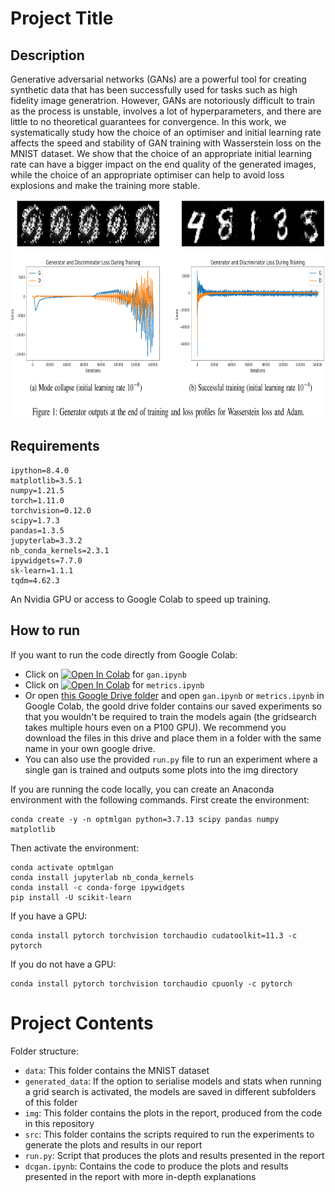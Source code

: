# Project Title

## Description

Generative adversarial networks (GANs) are a powerful tool for creating synthetic data that has been successfully used for tasks such as high fidelity image generatrion. However, GANs are notoriously difficult to train as the process is unstable, involves a lot of hyperparameters, and there are little to no theoretical guarantees for convergence. In this work, we systematically study how the choice of an optimiser and initial learning rate affects the speed and stability of GAN training with Wasserstein loss on the MNIST dataset. We show that the choice of an appropriate initial learning rate can have a bigger impact on the end quality of the generated images, while the choice of an appropriate optimiser can help to avoid loss explosions and make the training more stable.

<p align="center">
  <img width="800" height="350" src="https://github.com/TheodorSergeev/optml_gan/blob/aa8ebb5822128ca39377c1f96254e47774828f6d/img/readme_img.png">
</p>

## Requirements

```
ipython=8.4.0
matplotlib=3.5.1
numpy=1.21.5
torch=1.11.0
torchvision=0.12.0
scipy=1.7.3
pandas=1.3.5
jupyterlab=3.3.2
nb_conda_kernels=2.3.1
ipywidgets=7.7.0
sk-learn=1.1.1
tqdm=4.62.3
```
An Nvidia GPU or access to Google Colab to speed up training.

## How to run

If you want to run the code directly from Google Colab:

- Click on <a href="https://colab.research.google.com/github/TheodorSergeev/optml_gan/blob/main/gan.ipynb" target="_parent"><img src="https://colab.research.google.com/assets/colab-badge.svg" alt="Open In Colab"/></a> for  `gan.ipynb`
- Click on <a href="https://colab.research.google.com/github/TheodorSergeev/optml_gan/blob/main/metrics.ipynb" target="_parent"><img src="https://colab.research.google.com/assets/colab-badge.svg" alt="Open In Colab"/></a> for `metrics.ipynb`
- Or open [this Google Drive folder](https://drive.google.com/drive/folders/17c7PySAorwY0P0VVEdMLnEwskU3yQMyT?usp=sharing)
 and open `gan.ipynb` or `metrics.ipynb` in Google Colab, the goold drive folder contains our saved experiments so that you wouldn't be required to train the models again (the gridsearch takes multiple hours even on a P100 GPU). We recommend you download the files in this drive and place them in a folder with the same name in your own google drive.
- You can also use the provided `run.py` file to run an experiment where a single gan is trained and outputs some plots into the img directory


If you are running the code locally, you can create an Anaconda environment with the following commands. First create the environment:

```
conda create -y -n optmlgan python=3.7.13 scipy pandas numpy matplotlib
```

Then activate the environment:

```
conda activate optmlgan
conda install jupyterlab nb_conda_kernels
conda install -c conda-forge ipywidgets
pip install -U scikit-learn
```

If you have a GPU:

```
conda install pytorch torchvision torchaudio cudatoolkit=11.3 -c pytorch
```

If you do not have a GPU:

```
conda install pytorch torchvision torchaudio cpuonly -c pytorch
```

# Project Contents

Folder structure:

- `data`: This folder contains the MNIST dataset
- `generated_data`: If the option to serialise models and stats when running a grid search is activated, the models are saved in different subfolders of this folder
- `img`: This folder contains the plots in the report, produced from the code in this repository
- `src`: This folder contains the scripts required to run the experiments to generate the plots and results in our report
- `run.py`: Script that produces the plots and results presented in the report 
- `dcgan.ipynb`: Contains the code to produce the plots and results presented in the report with more in-depth explanations
